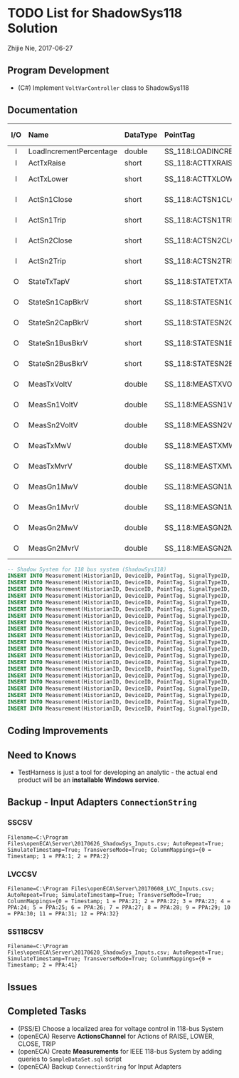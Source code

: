 # TODO List for ShadowSys118 Solution

Zhijie Nie, 2017-06-27

## Program Development
* (C#) Implement `VoltVarController` class to ShadowSys118



## Documentation

| I/O | Name | DataType | PointTag | SignalType | SignalReference | ID (Assigned) |
| :-: | :--- | :------- | :------- | :--------: | :-------------- | :------------ |
| I | LoadIncrementPercentage | double | SS_118:LOADINCRE | DIGI | SS118-LOADINCRE | PPA:41 |
| I | ActTxRaise      | short  | SS_118:ACTTXRAISE      | DIGI | SS118-ACTXRAISE   | PPA:42 |
| I | ActTxLower      | short  | SS_118:ACTTXLOWER      | DIGI | SS118-ACTTXLOWER  | PPA:43 |
| I | ActSn1Close     | short  | SS_118:ACTSN1CLOSE     | DIGI | SS118-ACTSN1CLOSE | PPA:44 |
| I | ActSn1Trip      | short  | SS_118:ACTSN1TRIP      | DIGI | SS118-ACTSN1TRIP  | PPA:45 |
| I | ActSn2Close     | short  | SS_118:ACTSN2CLOSE     | DIGI | SS118-ACTSN2CLOSE | PPA:46 |
| I | ActSn2Trip      | short  | SS_118:ACTSN2TRIP      | DIGI | SS118-ACTSN2TRIP  | PPA:47 |
| O | StateTxTapV     | short  | SS_118:STATETXTAPV     | DIGI | SS118-STATETXTAPV | PPA:48 |
| O | StateSn1CapBkrV | short  | SS_118:STATESN1CAPBKRV | DIGI | SS118-STATESN1CAPBKRV | PPA:49 |
| O | StateSn2CapBkrV | short  | SS_118:STATESN2CAPBKRV | DIGI | SS118-STATESN2CAPBKRV | PPA:50 |
| O | StateSn1BusBkrV | short  | SS_118:STATESN1BUSBKRV | DIGI | SS118-STATESN1BUSBKRV | PPA:51 |
| O | StateSn2BusBkrV | short  | SS_118:STATESN2BUSBKRV | DIGI | SS118-STATESN2BUSBKRV | PPA:52 |
| O | MeasTxVoltV     | double | SS_118:MEASTXVOLTV     | VPHM | SS118-MEASTXVOLTV  | PPA:53 |
| O | MeasSn1VoltV    | double | SS_118:MEASSN1VOLTV    | VPHM | SS118-MEASSN1VOLTV | PPA:54 |
| O | MeasSn2VoltV    | double | SS_118:MEASSN2VOLTV    | VPHM | SS118-MEASSN2VOLTV | PPA:55 |
| O | MeasTxMwV       | double | SS_118:MEASTXMWV       | CALC | SS118-MEASTXMWV    | PPA:56 |
| O | MeasTxMvrV      | double | SS_118:MEASTXMVRV      | CALC | SS118-MEASTXMVRV   | PPA:57 |
| O | MeasGn1MwV      | double | SS_118:MEASGN1MWV      | CALC | SS118-MEASGN1MWV   | PPA:58 |
| O | MeasGn1MvrV     | double | SS_118:MEASGN1MVRV     | CALC | SS118-MEASGN1MVRV  | PPA:59 |
| O | MeasGn2MwV      | double | SS_118:MEASGN2MWV      | CALC | SS118-MEASGN2MWV   | PPA:60 |
| O | MeasGn2MvrV     | double | SS_118:MEASGN2MVRV     | CALC | SS118-MEASGN2MVRV  | PPA:61 |

```sql
-- Shadow System for 118 bus system (ShadowSys118)
INSERT INTO Measurement(HistorianID, DeviceID, PointTag, SignalTypeID, PhasorSourceIndex, SignalReference, Description, Enabled) VALUES(1, 1, 'SS_118:LOADINCRE', 9, NULL, 'SS118-LOADINCRE', 'Shadow System for 118-bus system - Load Increment in percentage', 1);
INSERT INTO Measurement(HistorianID, DeviceID, PointTag, SignalTypeID, PhasorSourceIndex, SignalReference, Description, Enabled) VALUES(1, 1, 'SS_118:ACTTXRAISE', 9, NULL, 'SS118-ACTTXRAISE', 'Shadow System for 118-bus system - Action flag of raising load-tap-changer ActTxRaise', 1);
INSERT INTO Measurement(HistorianID, DeviceID, PointTag, SignalTypeID, PhasorSourceIndex, SignalReference, Description, Enabled) VALUES(1, 1, 'SS_118:ACTTXLOWER', 9, NULL, 'SS118-ACTTXLOWER', 'Shadow System for 118-bus system - Action flag of lowering load-tap-changer ActTxLower', 1);
INSERT INTO Measurement(HistorianID, DeviceID, PointTag, SignalTypeID, PhasorSourceIndex, SignalReference, Description, Enabled) VALUES(1, 1, 'SS_118:ACTSN1CLOSE', 9, NULL, 'SS118-ACTSN1CLOSE', 'Shadow System for 118-bus system - Action flag of closing capacitor bank 1 circuit breaker ActSn1Close', 1);
INSERT INTO Measurement(HistorianID, DeviceID, PointTag, SignalTypeID, PhasorSourceIndex, SignalReference, Description, Enabled) VALUES(1, 1, 'SS_118:ACTSN1TRIP', 9, NULL, 'SS118-ACTSN1TRIP', 'Shadow System for 118-bus system - Action flag of tripping capacitor bank 1 circuit breaker ActSn1Trip', 1);
INSERT INTO Measurement(HistorianID, DeviceID, PointTag, SignalTypeID, PhasorSourceIndex, SignalReference, Description, Enabled) VALUES(1, 1, 'SS_118:ACTSN2CLOSE', 9, NULL, 'SS118-ACTSN2CLOSE', 'Shadow System for 118-bus system - Action flag of closing capacitor bank 2 circuit breaker ActSn2Close', 1);
INSERT INTO Measurement(HistorianID, DeviceID, PointTag, SignalTypeID, PhasorSourceIndex, SignalReference, Description, Enabled) VALUES(1, 1, 'SS_118:ACTSN2TRIP', 9, NULL, 'SS118-ACTSN2TRIP', 'Shadow System for 118-bus system - Action flag of tripping capacitor bank 2 circuit breaker ActSn2Trip', 1);
INSERT INTO Measurement(HistorianID, DeviceID, PointTag, SignalTypeID, PhasorSourceIndex, SignalReference, Description, Enabled) VALUES(1, 1, 'SS_118:STATETXTAPV', 9, NULL, 'SS118-STATETXTAPV', 'Shadow System for 118-bus system - Transformer load-tap-changer state value StateTxTapV', 1);
INSERT INTO Measurement(HistorianID, DeviceID, PointTag, SignalTypeID, PhasorSourceIndex, SignalReference, Description, Enabled) VALUES(1, 1, 'SS_118:STATESN1CAPBKRV', 9, NULL, 'SS118-STATESN1CAPBKRV', 'Shadow System for 118-bus system - Capacitor bank 1 shunt circuit breaker state value StateSn1CapBkrV', 1);
INSERT INTO Measurement(HistorianID, DeviceID, PointTag, SignalTypeID, PhasorSourceIndex, SignalReference, Description, Enabled) VALUES(1, 1, 'SS_118:STATESN2CAPBKRV', 9, NULL, 'SS118-STATESN2CAPBKRV', 'Shadow System for 118-bus system - Capacitor bank 2 shunt circuit breaker state value StateSn2CapBkrV', 1);
INSERT INTO Measurement(HistorianID, DeviceID, PointTag, SignalTypeID, PhasorSourceIndex, SignalReference, Description, Enabled) VALUES(1, 1, 'SS_118:STATESN1BUSBKRV', 9, NULL, 'SS118-STATESN1BUSBKRV', 'Shadow System for 118-bus system - Capacitor bank 1 bus circuit breaker state value StateSn1BusBkrV', 1);
INSERT INTO Measurement(HistorianID, DeviceID, PointTag, SignalTypeID, PhasorSourceIndex, SignalReference, Description, Enabled) VALUES(1, 1, 'SS_118:STATESN2BUSBKRV', 9, NULL, 'SS118-STATESN2BUSBKRV', 'Shadow System for 118-bus system - Capacitor bank 2 bus circuit breaker state value StateSn2BusBkrV', 1);
INSERT INTO Measurement(HistorianID, DeviceID, PointTag, SignalTypeID, PhasorSourceIndex, SignalReference, Description, Enabled) VALUES(1, 1, 'SS_118:MEASTXVOLTV', 3, NULL, 'SS118-MEASTXVOLTV', 'Shadow System for 118-bus system - Transformer high-side bus voltage value MeasTxVoltV', 1);
INSERT INTO Measurement(HistorianID, DeviceID, PointTag, SignalTypeID, PhasorSourceIndex, SignalReference, Description, Enabled) VALUES(1, 1, 'SS_118:MEASSN1VOLTV', 3, NULL, 'SS118-MEASSN1VOLTV', 'Shadow System for 118-bus system - Capacitor bank 1  local bus voltage value MeasSn1VoltV', 1);
INSERT INTO Measurement(HistorianID, DeviceID, PointTag, SignalTypeID, PhasorSourceIndex, SignalReference, Description, Enabled) VALUES(1, 1, 'SS_118:MEASSN2VOLTV', 3, NULL, 'SS118-MEASSN2VOLTV', 'Shadow System for 118-bus system - Capacitor bank 2  local bus voltage value MeasSn2VoltV', 1);
INSERT INTO Measurement(HistorianID, DeviceID, PointTag, SignalTypeID, PhasorSourceIndex, SignalReference, Description, Enabled) VALUES(1, 1, 'SS_118:MEASTXMWV', 10, NULL, 'SS118-MEASTXMWV', 'Shadow System for 118-bus system -  Transformer transferred active power MeasTxMwV', 1);
INSERT INTO Measurement(HistorianID, DeviceID, PointTag, SignalTypeID, PhasorSourceIndex, SignalReference, Description, Enabled) VALUES(1, 1, 'SS_118:MEASTXMVRV', 10, NULL, 'SS118-MEASTXMVRV', 'Shadow System for 118-bus system -  Transformer transferred reactive power MeasTxMvrV', 1);
INSERT INTO Measurement(HistorianID, DeviceID, PointTag, SignalTypeID, PhasorSourceIndex, SignalReference, Description, Enabled) VALUES(1, 1, 'SS_118:MEASGN1MWV', 10, NULL, 'SS118-MEASGN1MWV', 'Shadow System for 118-bus system -  Generator 1 transferred active power MeasGn1MwV', 1);
INSERT INTO Measurement(HistorianID, DeviceID, PointTag, SignalTypeID, PhasorSourceIndex, SignalReference, Description, Enabled) VALUES(1, 1, 'SS_118:MEASGN1MVRV', 10, NULL, 'SS118-MEASGN1MVRV', 'Shadow System for 118-bus system -  Generator 1 transferred reactive power MeasGn1MvrV', 1);
INSERT INTO Measurement(HistorianID, DeviceID, PointTag, SignalTypeID, PhasorSourceIndex, SignalReference, Description, Enabled) VALUES(1, 1, 'SS_118:MEASGN2MWV', 10, NULL, 'SS118-MEASGN2MWV', 'Shadow System for 118-bus system -  Generator 2 transferred active power MeasGn2MwV', 1);
INSERT INTO Measurement(HistorianID, DeviceID, PointTag, SignalTypeID, PhasorSourceIndex, SignalReference, Description, Enabled) VALUES(1, 1, 'SS_118:MEASGN2MVRV', 10, NULL, 'SS118-MEASGN2MVRV', 'Shadow System for 118-bus system -  Generator 2 transferred reactive power MeasGn2MvrV', 1);

```

## Coding Improvements


## Need to Knows
* TestHarness is just a tool for developing an analytic - the actual end product will be an 
**installable Windows service**.


## Backup - Input Adapters `ConnectionString` 

### SSCSV
```
Filename=C:\Program Files\openECA\Server\20170626_ShadowSys_Inputs.csv; AutoRepeat=True; SimulateTimestamp=True; TransverseMode=True; ColumnMappings={0 = Timestamp; 1 = PPA:1; 2 = PPA:2}
```

### LVCCSV
```
Filename=C:\Program Files\openECA\Server\20170608_LVC_Inputs.csv; AutoRepeat=True; SimulateTimestamp=True; TransverseMode=True; ColumnMappings={0 = Timestamp; 1 = PPA:21; 2 = PPA:22; 3 = PPA:23; 4 = PPA:24; 5 = PPA:25; 6 = PPA:26; 7 = PPA:27; 8 = PPA:28; 9 = PPA:29; 10 = PPA:30; 11 = PPA:31; 12 = PPA:32}
```
### SS118CSV
```
Filename=C:\Program Files\openECA\Server\20170620_ShadowSys_Inputs.csv; AutoRepeat=True; SimulateTimestamp=True; TransverseMode=True; ColumnMappings={0 = Timestamp; 2 = PPA:41}
```

## Issues


## Completed Tasks
* (PSS/E) Choose a localized area for voltage control in 118-bus System
* (openECA) Reserve **ActionsChannel** for Actions of RAISE, LOWER, CLOSE, TRIP
* (openECA) Create **Measurements** for IEEE 118-bus System by adding queries to `SampleDataSet.sql` 
script
* (openECA) Backup `ConnectionString` for Input Adapters